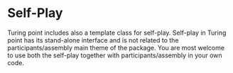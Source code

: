 # Self-Play

Turing point includes also a template class for self-play.
Self-play in Turing point has its stand-alone interface and is not related to the participants/assembly main theme of the package.
You are most welcome to use both the self-play together with participants/assembly in your own code.
